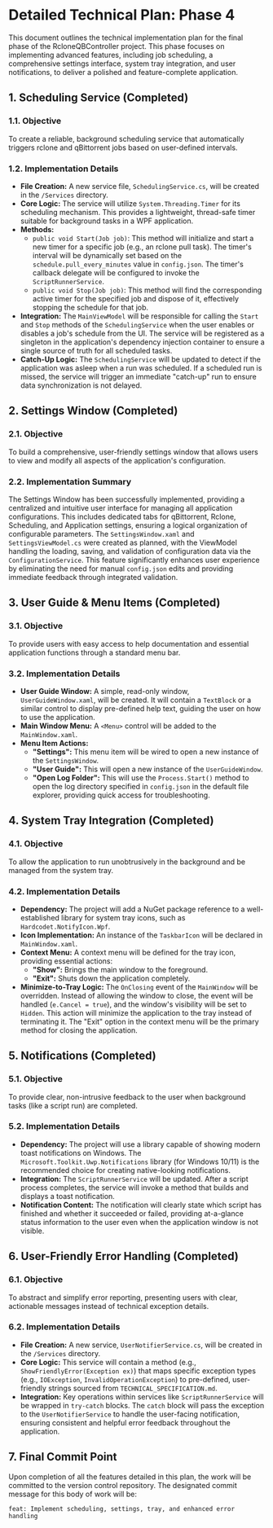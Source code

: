 # Detailed Technical Plan: Phase 4

This document outlines the technical implementation plan for the final phase of the RcloneQBController project. This phase focuses on implementing advanced features, including job scheduling, a comprehensive settings interface, system tray integration, and user notifications, to deliver a polished and feature-complete application.

## 1. Scheduling Service (Completed)

### 1.1. Objective
To create a reliable, background scheduling service that automatically triggers rclone and qBittorrent jobs based on user-defined intervals.

### 1.2. Implementation Details
*   **File Creation:** A new service file, `SchedulingService.cs`, will be created in the `/Services` directory.
*   **Core Logic:** The service will utilize `System.Threading.Timer` for its scheduling mechanism. This provides a lightweight, thread-safe timer suitable for background tasks in a WPF application.
*   **Methods:**
    *   `public void Start(Job job)`: This method will initialize and start a new timer for a specific job (e.g., an rclone pull task). The timer's interval will be dynamically set based on the `schedule.pull_every_minutes` value in `config.json`. The timer's callback delegate will be configured to invoke the `ScriptRunnerService`.
    *   `public void Stop(Job job)`: This method will find the corresponding active timer for the specified job and dispose of it, effectively stopping the schedule for that job.
*   **Integration:** The `MainViewModel` will be responsible for calling the `Start` and `Stop` methods of the `SchedulingService` when the user enables or disables a job's schedule from the UI. The service will be registered as a singleton in the application's dependency injection container to ensure a single source of truth for all scheduled tasks.
*   **Catch-Up Logic:** The `SchedulingService` will be updated to detect if the application was asleep when a run was scheduled. If a scheduled run is missed, the service will trigger an immediate "catch-up" run to ensure data synchronization is not delayed.

## 2. Settings Window (Completed)

### 2.1. Objective
To build a comprehensive, user-friendly settings window that allows users to view and modify all aspects of the application's configuration.

### 2.2. Implementation Summary
The Settings Window has been successfully implemented, providing a centralized and intuitive user interface for managing all application configurations. This includes dedicated tabs for qBittorrent, Rclone, Scheduling, and Application settings, ensuring a logical organization of configurable parameters. The `SettingsWindow.xaml` and `SettingsViewModel.cs` were created as planned, with the ViewModel handling the loading, saving, and validation of configuration data via the `ConfigurationService`. This feature significantly enhances user experience by eliminating the need for manual `config.json` edits and providing immediate feedback through integrated validation.

## 3. User Guide & Menu Items (Completed)

### 3.1. Objective
To provide users with easy access to help documentation and essential application functions through a standard menu bar.

### 3.2. Implementation Details
*   **User Guide Window:** A simple, read-only window, `UserGuideWindow.xaml`, will be created. It will contain a `TextBlock` or a similar control to display pre-defined help text, guiding the user on how to use the application.
*   **Main Window Menu:** A `<Menu>` control will be added to the `MainWindow.xaml`.
*   **Menu Item Actions:**
    *   **"Settings":** This menu item will be wired to open a new instance of the `SettingsWindow`.
    *   **"User Guide":** This will open a new instance of the `UserGuideWindow`.
    *   **"Open Log Folder":** This will use the `Process.Start()` method to open the log directory specified in `config.json` in the default file explorer, providing quick access for troubleshooting.

## 4. System Tray Integration (Completed)

### 4.1. Objective
To allow the application to run unobtrusively in the background and be managed from the system tray.

### 4.2. Implementation Details
*   **Dependency:** The project will add a NuGet package reference to a well-established library for system tray icons, such as `Hardcodet.NotifyIcon.Wpf`.
*   **Icon Implementation:** An instance of the `TaskbarIcon` will be declared in `MainWindow.xaml`.
*   **Context Menu:** A context menu will be defined for the tray icon, providing essential actions:
    *   **"Show":** Brings the main window to the foreground.
    *   **"Exit":** Shuts down the application completely.
*   **Minimize-to-Tray Logic:** The `OnClosing` event of the `MainWindow` will be overridden. Instead of allowing the window to close, the event will be handled (`e.Cancel = true`), and the window's visibility will be set to `Hidden`. This action will minimize the application to the tray instead of terminating it. The "Exit" option in the context menu will be the primary method for closing the application.

## 5. Notifications (Completed)

### 5.1. Objective
To provide clear, non-intrusive feedback to the user when background tasks (like a script run) are completed.

### 5.2. Implementation Details
*   **Dependency:** The project will use a library capable of showing modern toast notifications on Windows. The `Microsoft.Toolkit.Uwp.Notifications` library (for Windows 10/11) is the recommended choice for creating native-looking notifications.
*   **Integration:** The `ScriptRunnerService` will be updated. After a script process completes, the service will invoke a method that builds and displays a toast notification.
*   **Notification Content:** The notification will clearly state which script has finished and whether it succeeded or failed, providing at-a-glance status information to the user even when the application window is not visible.

## 6. User-Friendly Error Handling (Completed)

### 6.1. Objective
To abstract and simplify error reporting, presenting users with clear, actionable messages instead of technical exception details.

### 6.2. Implementation Details
*   **File Creation:** A new service, `UserNotifierService.cs`, will be created in the `/Services` directory.
*   **Core Logic:** This service will contain a method (e.g., `ShowFriendlyError(Exception ex)`) that maps specific exception types (e.g., `IOException`, `InvalidOperationException`) to pre-defined, user-friendly strings sourced from `TECHNICAL_SPECIFICATION.md`.
*   **Integration:** Key operations within services like `ScriptRunnerService` will be wrapped in `try-catch` blocks. The `catch` block will pass the exception to the `UserNotifierService` to handle the user-facing notification, ensuring consistent and helpful error feedback throughout the application.

## 7. Final Commit Point

Upon completion of all the features detailed in this plan, the work will be committed to the version control repository. The designated commit message for this body of work will be:

`feat: Implement scheduling, settings, tray, and enhanced error handling`